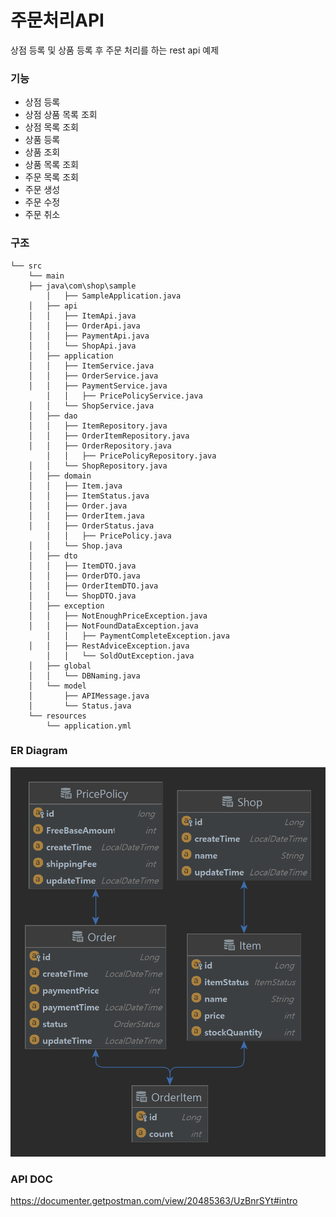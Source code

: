 # 주문처리API

상점 등록 및 상품 등록 후 주문 처리를 하는 rest api 예제

### 기능

- 상점 등록
- 상점 상품 목록 조회
- 상점 목록 조회
- 상품 등록
- 상품 조회
- 상품 목록 조회
- 주문 목록 조회
- 주문 생성
- 주문 수정
- 주문 취소

### 구조

```
└── src
    └── main
	├── java\com\shop\sample
        │   ├── SampleApplication.java
	│   ├── api
	│   │   ├── ItemApi.java
	│   │   ├── OrderApi.java
	│   │   ├── PaymentApi.java
	│   │   └── ShopApi.java
	│   ├── application
	│   │   ├── ItemService.java
	│   │   ├── OrderService.java
	│   │   ├── PaymentService.java
        │   │   ├── PricePolicyService.java
	│   │   └── ShopService.java
	│   ├── dao
	│   │   ├── ItemRepository.java
	│   │   ├── OrderItemRepository.java
	│   │   ├── OrderRepository.java
        │   │   ├── PricePolicyRepository.java
	│   │   └── ShopRepository.java
	│   ├── domain
	│   │   ├── Item.java
	│   │   ├── ItemStatus.java
	│   │   ├── Order.java
	│   │   ├── OrderItem.java
	│   │   ├── OrderStatus.java
        │   │   ├── PricePolicy.java
	│   │   └── Shop.java
	│   ├── dto
	│   │   ├── ItemDTO.java
	│   │   ├── OrderDTO.java
	│   │   ├── OrderItemDTO.java
	│   │   └── ShopDTO.java
	│   ├── exception
	│   │   ├── NotEnoughPriceException.java
	│   │   ├── NotFoundDataException.java
        │   │   ├── PaymentCompleteException.java
	│   │   ├── RestAdviceException.java
        │   │   └── SoldOutException.java
	│   ├── global
	│   │   └── DBNaming.java
	│   └── model
	│       ├── APIMessage.java
	│       └── Status.java
	└── resources
	    └── application.yml
```

### ER Diagram
![](ERD.png)

### API DOC
https://documenter.getpostman.com/view/20485363/UzBnrSYt#intro